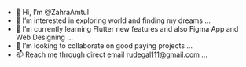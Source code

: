 - 👋 Hi, I’m @ZahraAmtul
- 👀 I’m interested in exploring world and finding my dreams ...
- 🌱 I’m currently learning Flutter new features and also Figma App and Web Designing ...
- 💞️ I’m looking to collaborate on good paying projects ...
- 📫 Reach me through direct email rudegal111@gmail.com ...

<!---
ZahraAmtul/ZahraAmtul is a ✨ special ✨ repository because its `README.md` (this file) appears on your GitHub profile.
You can click the Preview link to take a look at your changes.
--->
